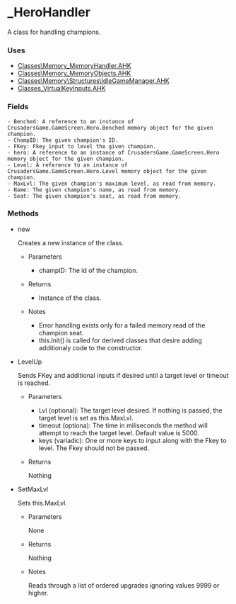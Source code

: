 # _HeroHandler

A class for handling champions.

### Uses

- [Classes\Memory\_MemoryHandler.AHK](Memory\_MemoryHandler.md)
- [Classes\Memory\_MemoryObjects.AHK](Memory\_MemoryObjects.md)
- [Classes\Memory\Structures\IdleGameManager.AHK](Memory\Structures\_IdleGameManager.md)
- [Classes\_VirtualKeyInputs.AHK](_VirtualKeyInputs.md)

### Fields

    - Benched: A reference to an instance of CrusadersGame.GameScreen.Hero.Benched memory object for the given champion.
    - ChampID: The given champion's ID.
    - FKey: Fkey input to level the given champion.
    - hero: A reference to an instance of CrusadersGame.GameScreen.Hero memory object for the given champion.
    - Level: A reference to an instance of CrusadersGame.GameScreen.Hero.Level memory object for the given champion.
    - MaxLvl: The given champion's maximum level, as read from memory.
    - Name: The given champion's name, as read from memory.
    - Seat: The given champion's seat, as read from memory.

### Methods

- new

    Creates a new instance of the class.

    - Parameters

        - champID: The id of the champion.

    - Returns

        - Instance of the class.

    - Notes

        - Error handling exists only for a failed memory read of the champion seat.
        - this.Init() is called for derived classes that desire adding additionaly code to the constructor.

- LevelUp

    Sends FKey and additional inputs if desired until a target level or timeout is reached.

    - Parameters

        - Lvl (optional): The target level desired. If nothing is passed, the target level is set as this.MaxLvl.
        - timeout (optiona): The time in miliseconds the method will attempt to reach the target level. Default value is 5000.
        - keys (variadic): One or more keys to input along with the Fkey to level. The Fkey should not be passed.

    - Returns

        Nothing

- SetMaxLvl

    Sets this.MaxLvl.

    - Parameters

        None
        
    - Returns

        Nothing

    - Notes

        Reads through a list of ordered upgrades ignoring values 9999 or higher.

            


